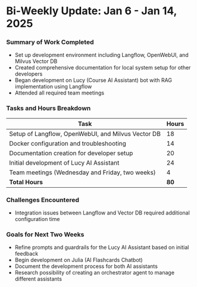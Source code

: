 # Bi-Weekly Update: Jan 6 - Jan 14, 2025

### Summary of Work Completed
- Set up development environment including Langflow, OpenWebUI, and Milvus Vector DB
- Created comprehensive documentation for local system setup for other developers
- Began development on Lucy (Course AI Assistant) bot with RAG implementation using Langflow
- Attended all required team meetings

### Tasks and Hours Breakdown
| Task | Hours |
|------|-------|
| Setup of Langflow, OpenWebUI, and Milvus Vector DB | 18 |
| Docker configuration and troubleshooting | 14 |
| Documentation creation for developer setup | 20 |
| Initial development of Lucy AI Assistant | 24 |
| Team meetings (Wednesday and Friday, two weeks) | 4 |
| **Total Hours** | **80** |

### Challenges Encountered
- Integration issues between Langflow and Vector DB required additional configuration time

### Goals for Next Two Weeks
- Refine prompts and guardrails for the Lucy AI Assistant based on initial feedback
- Begin development on Julia (AI Flashcards Chatbot)
- Document the development process for both AI assistants
- Research possibility of creating an orchestrator agent to manage different assistants
